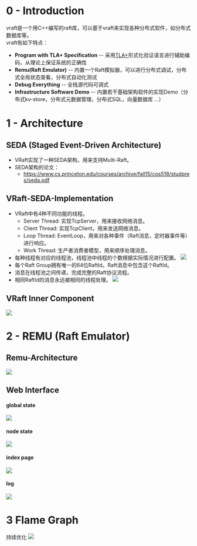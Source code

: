 # 0 - Introduction
vraft是一个用C++编写的raft库，可以基于vraft来实现各种分布式软件，如分布式数据库等。<br>
vraft有如下特点：
* **Program with TLA+ Specification** -- 采用[TLA+](https://lamport.azurewebsites.net/tla/tla.html)形式化验证语言进行辅助编码，从理论上保证系统的正确性
* **Remu(Raft Emulator)** -- 内置一个Raft模拟器，可以进行分布式调试，分布式全局状态查看，分布式自动化测试
* **Debug Everything** -- 全栈源代码可调式
* **Infrastructure Software Demo** -- 内置若干基础架构软件的实现Demo（分布式kv-store，分布式元数据管理，分布式SQL，向量数据库 ...）

# 1 - Architecture
## SEDA (Staged Event-Driven Architecture)
* VRaft实现了一种SEDA架构，用来支持Multi-Raft。
* SEDA架构的论文：
  * https://www.cs.princeton.edu/courses/archive/fall15/cos518/studpres/seda.pdf

## VRaft-SEDA-Implementation
* VRaft中有4种不同功能的线程。
  * Server Thread: 实现TcpServer，用来接收网络消息。
  * Client Thread: 实现TcpClient，用来发送网络消息。
  * Loop Thread: EventLoop，用来对各种事件（Raft消息，定时器事件等）进行响应。
  * Work Thread: 生产者消费者模型，用来顺序处理消息。
* 每种线程有对应的线程池，线程池中线程的个数根据实际情况进行配置。 
![](images/seda_thread.png)
* 每个Raft Group拥有唯一的64位RaftId。Raft消息中包含这个RaftId。
* 消息在线程池之间传递，完成完整的Raft协议流程。
* 相同RaftId的消息永远被相同的线程处理。
![](images/seda_vraft.png)

## VRaft Inner Component
![](images/raft_component.png)

# 2 - REMU (Raft Emulator)

## Remu-Architecture

![](images/remu_arch.png)

## Web Interface

#### global state
![](images/remu-web2.png)

#### node state
![](images/remu-web3.png)

#### index page
![](images/remu-web.png)

#### log
![](images/remu-web4.png)

# 3 Flame Graph
持续优化
![](images/perf.svg)
